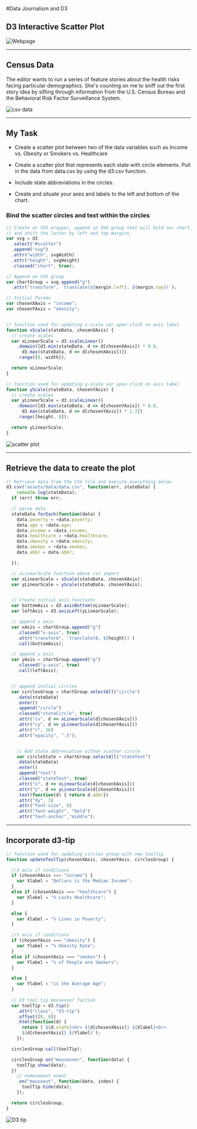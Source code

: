 #Data Journalism and D3

## D3 Interactive Scatter Plot

![Webpage](assets/images/webpage.png)

--------------------------------------

## Census Data

The editor wants to run a series of feature stories about the health risks facing particular demographics. She's counting on me to sniff out the first story idea by sifting through information from the U.S. Census Bureau and the Behavioral Risk Factor Surveillance System.

![csv data](assets/images/data.png)

--------------------------------------

## My Task

* Create a scatter plot between two of the data variables such as Income vs. Obesity or Smokers vs. Healthcare


* Create a scatter plot that represents each state with circle elements. Pull in the data from data.csv by using the d3.csv function.

* Include state abbreviations in the circles.

* Create and situate your axes and labels to the left and bottom of the chart.

### Bind the scatter circles and text within the circles

```javascript
// Create an SVG wrapper, append an SVG group that will hold our chart,
// and shift the latter by left and top margins.
var svg = d3
  .select("#scatter")
  .append("svg")
  .attr("width", svgWidth)
  .attr("height", svgHeight)
  .classed("chart", true);

// Append an SVG group
var chartGroup = svg.append("g")
  .attr("transform", `translate(${margin.left}, ${margin.top})`);

// Initial Params
var chosenXAxis = "income";
var chosenYAxis = "obesity";


// function used for updating x-scale var upon click on axis label
function xScale(stateData, chosenXAxis) {
  // create scales
  var xLinearScale = d3.scaleLinear()
    .domain([d3.min(stateData, d => d[chosenXAxis]) * 0.8,
      d3.max(stateData, d => d[chosenXAxis])])
    .range([0, width]);

  return xLinearScale;
}

// function used for updating y-scale var upon click on axis label
function yScale(stateData, chosenYAxis) {
  // create scales
  var yLinearScale = d3.scaleLinear()
    .domain([d3.min(stateData, d => d[chosenYAxis]) * 0.8,
      d3.max(stateData, d => d[chosenYAxis]) * 1.2])
    .range([height, 0]);

  return yLinearScale;
}
```

![scatter plot](assets/images/scatterplot.png)


--------------------------------------------

## Retrieve the data to create the plot

```javascript
// Retrieve data from the CSV file and execute everything below
d3.csv("assets/data/data.csv", function(err, stateData) {
    console.log(stateData);
  if (err) throw err;

  // parse data
  stateData.forEach(function(data) {
    data.poverty = +data.poverty;
    data.age = +data.age;
    data.income = +data.income;
    data.healthcare = +data.healthcare;
    data.obesity = +data.obesity;
    data.smokes = +data.smokes;
    data.abbr = data.abbr;

  });

  // xLinearScale function above csv import
  var xLinearScale = xScale(stateData, chosenXAxis);
  var yLinearScale = yScale(stateData, chosenYAxis);


  // Create initial axis functions
  var bottomAxis = d3.axisBottom(xLinearScale);
  var leftAxis = d3.axisLeft(yLinearScale);

  // append x axis
  var xAxis = chartGroup.append("g")
    .classed("x-axis", true)
    .attr("transform", `translate(0, ${height})`)
    .call(bottomAxis);

  // append y axis
  var yAxis = chartGroup.append("g")
    .classed("y-axis", true)
    .call(leftAxis);


  // append initial circles
  var circlesGroup = chartGroup.selectAll("circle")
    .data(stateData)
    .enter()
    .append("circle")
    .classed("stateCircle", true)
    .attr("cx", d => xLinearScale(d[chosenXAxis]))
    .attr("cy", d => yLinearScale(d[chosenYAxis]))
    .attr("r", 16)
    .attr("opacity", ".5");


    // Add state abbreviation withon scatter circle
    var circleState = chartGroup.selectAll("stateText")
    .data(stateData)
    .enter()
    .append("text")
    .classed("stateText", true)
    .attr("x", d => xLinearScale(d[chosenXAxis]))
    .attr("y", d => yLinearScale(d[chosenYAxis]))    
    .text(function(d) { return d.abbr})
    .attr("dy", 3)
    .attr("font-size", 9)
    .attr("font-weight", "bold")
    .attr("text-anchor","middle");
```
------------------------------------------------------

## Incorporate d3-tip

```javascript
// function used for updating circles group with new tooltip
function updateToolTip(chosenXAxis, chosenYAxis, circlesGroup) {

  //X axis if conditions  
  if (chosenXAxis === "income") {
    var Xlabel = "Dollars is the Median Income";
  }
  else if (chosenXAxis === "healthcare") {
    var Xlabel = "% Lacks Healthcare";
  }

  else {
    var Xlabel = "% Lives in Poverty";
  }

  //Y axis if conditions  
  if (chosenYAxis === "obesity") {
    var Ylabel = "% Obesity Rate";
  }
  else if (chosenYAxis === "smokes") {
    var Ylabel = "% of People are Smokers";
  }

  else {
    var Ylabel = "is the Average Age";
  }
  
  // D3 tool tip mouseover fuction
  var toolTip = d3.tip()
    .attr("class", "d3-tip")
    .offset([0, 0])
    .html(function(d) {
      return (`${d.state}<br> ${d[chosenXAxis]} ${Xlabel}<br> 
      ${d[chosenYAxis]} ${Ylabel}`);
    });

  circlesGroup.call(toolTip);

  circlesGroup.on("mouseover", function(data) {
    toolTip.show(data);
  })
    // onmouseout event
    .on("mouseout", function(data, index) {
      toolTip.hide(data);
    });

  return circlesGroup;
}
```
![D3 tip](assets/images/d3tip.png)
